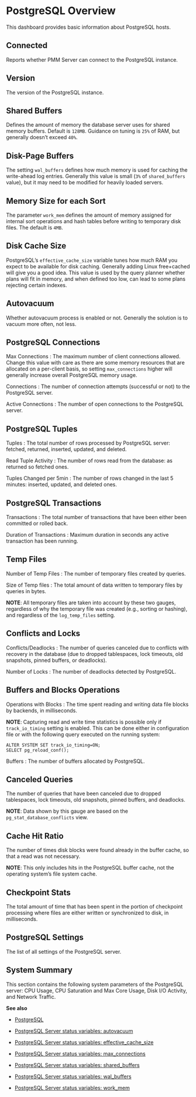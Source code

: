 # PostgreSQL Overview

This dashboard provides basic information about PostgreSQL hosts.

## Connected

Reports whether PMM Server can connect to the PostgreSQL instance.

## Version

The version of the PostgreSQL instance.

## Shared Buffers

Defines the amount of memory the database server uses for shared memory
buffers. Default is `128MB`. Guidance on tuning is `25%` of RAM, but
generally doesn’t exceed `40%`.

## Disk-Page Buffers

The setting `wal_buffers` defines how much memory is used for caching the
write-ahead log entries. Generally this value is small (`3%` of
`shared_buffers` value), but it may need to be modified for heavily loaded
servers.

## Memory Size for each Sort

The parameter `work_mem` defines the amount of memory assigned for internal sort
operations and hash tables before writing to temporary disk files. The default
is `4MB`.

## Disk Cache Size

PostgreSQL’s `effective_cache_size` variable tunes how much RAM you expect
to be available for disk caching. Generally adding Linux free+cached will give
you a good idea. This value is used by the query planner whether plans will fit
in memory, and when defined too low, can lead to some plans rejecting certain
indexes.

## Autovacuum

Whether autovacuum process is enabled or not. Generally the solution is to
vacuum more often, not less.

## PostgreSQL Connections

Max Connections
:   The maximum number of client connections allowed. Change this value with
    care as there are some memory resources that are allocated on a per-client
    basis, so setting `max_connections` higher will generally increase overall
    PostgreSQL memory usage.

Connections
:   The number of connection attempts (successful or not) to the PostgreSQL
    server.

Active Connections
:   The number of open connections to the PostgreSQL server.

## PostgreSQL Tuples

Tuples
:   The total number of rows processed by PostgreSQL server: fetched, returned,
    inserted, updated, and deleted.

Read Tuple Activity
:   The number of rows read from the database: as returned so fetched ones.

Tuples Changed per 5min
:   The number of rows changed in the last 5 minutes: inserted, updated, and
    deleted ones.

## PostgreSQL Transactions

Transactions
:   The total number of transactions that have been either been committed or
    rolled back.

Duration of Transactions
:   Maximum duration in seconds any active transaction has been running.

## Temp Files

Number of Temp Files
:   The number of temporary files created by queries.

Size of Temp files
:   The total amount of data written to temporary files by queries in bytes.

**NOTE**: All temporary files are taken into account by these two gauges,
regardless of why the temporary file was created (e.g., sorting or hashing),
and regardless of the `log_temp_files` setting.

## Conflicts and Locks

Conflicts/Deadlocks
:   The number of queries canceled due to conflicts with recovery in the database
    (due to dropped tablespaces, lock timeouts, old snapshots, pinned buffers,
    or deadlocks).

Number of Locks
:   The number of deadlocks detected by PostgreSQL.

## Buffers and Blocks Operations

Operations with Blocks
:   The time spent reading and writing data file blocks by backends, in
    milliseconds.

**NOTE**: Capturing read and write time statistics is possible only if
`track_io_timing` setting is enabled. This can be done either in
configuration file or with the following query executed on the running
system:

```
ALTER SYSTEM SET track_io_timing=ON;
SELECT pg_reload_conf();
```

Buffers
:   The number of buffers allocated by PostgreSQL.

## Canceled Queries

The number of queries that have been canceled due to dropped tablespaces, lock
timeouts, old snapshots, pinned buffers, and deadlocks.

**NOTE**: Data shown by this gauge are based on the
`pg_stat_database_conflicts` view.

## Cache Hit Ratio

The number of times disk blocks were found already in the buffer cache, so that
a read was not necessary.

**NOTE**: This only includes hits in the PostgreSQL buffer cache, not the
operating system’s file system cache.

## Checkpoint Stats

The total amount of time that has been spent in the portion of checkpoint
processing where files are either written or synchronized to disk,
in milliseconds.

## PostgreSQL Settings

The list of all settings of the PostgreSQL server.

## System Summary

This section contains the following system parameters of the PostgreSQL
server: CPU Usage, CPU Saturation and Max Core Usage, Disk I/O Activity, and
Network Traffic.

**See also**

* [PostgreSQL](../manage/conf-postgres.md)

* [PostgreSQL Server status variables: autovacuum](https://www.postgresql.org/docs/current/static/routine-vacuuming.html#AUTOVACUUM)

* [PostgreSQL Server status variables: effective_cache_size](https://www.postgresql.org/docs/current/static/runtime-config-query.html#GUC-EFFECTIVE-CACHE-SIZE)

* [PostgreSQL Server status variables: max_connections](https://www.postgresql.org/docs/current/static/runtime-config-connection.html#GUC-MAX-CONNECTIONS)

* [PostgreSQL Server status variables: shared_buffers](https://www.postgresql.org/docs/current/static/runtime-config-resource.html#GUC-SHARED-BUFFERS)

* [PostgreSQL Server status variables: wal_buffers](https://www.postgresql.org/docs/current/static/runtime-config-wal.html#GUC-WAL-BUFFERS)

* [PostgreSQL Server status variables: work_mem](https://www.postgresql.org/docs/current/static/runtime-config-resource.html#GUC-WORK-MEM)
